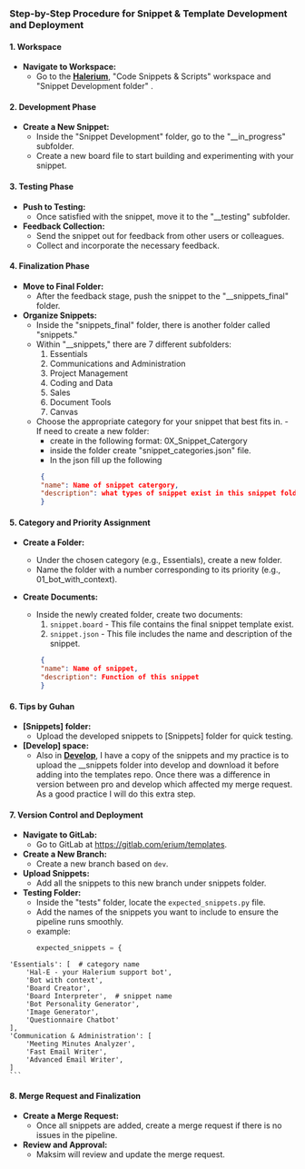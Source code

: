 ### Step-by-Step Procedure for Snippet & Template Development and Deployment

#### 1. **Workspace**
   - **Navigate to Workspace:**
     - Go to the **[Halerium](https://pro.halerium.ai/erium/64f567067afcd200121177aa/contents/Snippets%20Development)**, "Code Snippets & Scripts" workspace and "Snippet Development folder" .

#### 2. **Development Phase**
   - **Create a New Snippet:**
     - Inside the "Snippet Development" folder, go to the "__in_progress" subfolder.
     - Create a new board file to start building and experimenting with your snippet.

#### 3. **Testing Phase**
   - **Push to Testing:**
     - Once satisfied with the snippet, move it to the "__testing" subfolder.
   - **Feedback Collection:**
     - Send the snippet out for feedback from other users or colleagues.
     - Collect and incorporate the necessary feedback.

#### 4. **Finalization Phase**
   - **Move to Final Folder:**
     - After the feedback stage, push the snippet to the "__snippets_final" folder.
   - **Organize Snippets:**
     - Inside the "snippets_final" folder, there is another folder called "snippets."
     - Within "__snippets," there are 7 different subfolders:
       1. Essentials
       2. Communications and Administration
       3. Project Management
       4. Coding and Data
       5. Sales
       6. Document Tools
       7. Canvas
     - Choose the appropriate category for your snippet that best fits in.
    - If need to create a new folder:
        - create in the following format: 0X_Snippet_Catergory
        - inside the folder create "snippet_categories.json" file.
        - In the json fill up the following
       ```json
        {
        "name": Name of snippet catergory,
        "description": what types of snippet exist in this snippet folder
        }
        ```

#### 5. **Category and Priority Assignment**
   - **Create a Folder:**
     - Under the chosen category (e.g., Essentials), create a new folder.
     - Name the folder with a number corresponding to its priority (e.g., 01_bot_with_context).

   - **Create Documents:**
     - Inside the newly created folder, create two documents:
       1. `snippet.board` - This file contains the final snippet template exist.
       2. `snippet.json` - This file includes the name and description of the snippet.
       ```json
        {
        "name": Name of snippet,
        "description": Function of this snippet
        }
        ```
#### 6. **Tips by Guhan**
   - **[Snippets] folder:**
     - Upload the developed snippets to [Snippets] folder for quick testing.
- **[Develop] space:**
    - Also in [**Develop**](https://develop.halerium.ai/erium/6548ff5ee150aa001251645b), I have a copy of the snippets and my practice is to upload the __snippets folder into develop and download it before adding into the templates repo. Once there was a difference in version between pro and develop which affected my merge request. As a good practice I will do this extra step. 

#### 7. **Version Control and Deployment**
   - **Navigate to GitLab:**
     - Go to GitLab at https://gitlab.com/erium/templates.
   - **Create a New Branch:**
     - Create a new branch based on `dev`.
   - **Upload Snippets:**
     - Add all the snippets to this new branch under snippets folder.
   - **Testing Folder:**
     - Inside the "tests" folder, locate the `expected_snippets.py` file.
     - Add the names of the snippets you want to include to ensure the pipeline runs smoothly.
     - example:
        ```python
        expected_snippets = {
    'Essentials': [  # category name
        'Hal-E - your Halerium support bot',
        'Bot with context',
        'Board Creator',
        'Board Interpreter',  # snippet name
        'Bot Personality Generator',
        'Image Generator',
        'Questionnaire Chatbot'
    ],
    'Communication & Administration': [
        'Meeting Minutes Analyzer',
        'Fast Email Writer',
        'Advanced Email Writer',
    ]
    ```

#### 8. **Merge Request and Finalization**
   - **Create a Merge Request:**
     - Once all snippets are added, create a merge request if there is no issues in the pipeline.
   - **Review and Approval:**
     - Maksim will review and update the merge request.
